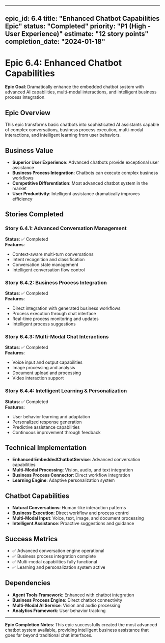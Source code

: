 
---
epic_id: 6.4
title: "Enhanced Chatbot Capabilities Epic"
status: "Completed" 
priority: "P1 (High - User Experience)"
estimate: "12 story points"
completion_date: "2024-01-18"
---

# Epic 6.4: Enhanced Chatbot Capabilities

**Epic Goal**: Dramatically enhance the embedded chatbot system with advanced AI capabilities, multi-modal interactions, and intelligent business process integration.

## Epic Overview

This epic transforms basic chatbots into sophisticated AI assistants capable of complex conversations, business process execution, multi-modal interactions, and intelligent learning from user behaviors.

## Business Value

- **Superior User Experience**: Advanced chatbots provide exceptional user assistance
- **Business Process Integration**: Chatbots can execute complex business workflows
- **Competitive Differentiation**: Most advanced chatbot system in the market
- **User Productivity**: Intelligent assistance dramatically improves efficiency

## Stories Completed

### Story 6.4.1: Advanced Conversation Management
**Status**: ✅ Completed  
**Features**:
- Context-aware multi-turn conversations
- Intent recognition and classification
- Conversation state management
- Intelligent conversation flow control

### Story 6.4.2: Business Process Integration
**Status**: ✅ Completed  
**Features**:
- Direct integration with generated business workflows
- Process execution through chat interface
- Real-time process monitoring and updates
- Intelligent process suggestions

### Story 6.4.3: Multi-Modal Chat Interactions
**Status**: ✅ Completed  
**Features**:
- Voice input and output capabilities
- Image processing and analysis
- Document upload and processing
- Video interaction support

### Story 6.4.4: Intelligent Learning & Personalization
**Status**: ✅ Completed  
**Features**:
- User behavior learning and adaptation
- Personalized response generation
- Predictive assistance capabilities
- Continuous improvement through feedback

## Technical Implementation

- **Enhanced EmbeddedChatbotService**: Advanced conversation capabilities
- **Multi-Modal Processing**: Vision, audio, and text integration
- **Business Process Connector**: Direct workflow integration
- **Learning Engine**: Adaptive personalization system

## Chatbot Capabilities

- **Natural Conversations**: Human-like interaction patterns
- **Business Execution**: Direct workflow and process control
- **Multi-Modal Input**: Voice, text, image, and document processing
- **Intelligent Assistance**: Proactive suggestions and guidance

## Success Metrics

- ✅ Advanced conversation engine operational
- ✅ Business process integration complete
- ✅ Multi-modal capabilities fully functional
- ✅ Learning and personalization system active

## Dependencies

- **Agent Tools Framework**: Enhanced with chatbot integration
- **Business Process Engine**: Direct chatbot connectivity
- **Multi-Modal AI Service**: Vision and audio processing
- **Analytics Framework**: User behavior tracking

---

**Epic Completion Notes**: This epic successfully created the most advanced chatbot system available, providing intelligent business assistance that goes far beyond traditional chat interfaces.
